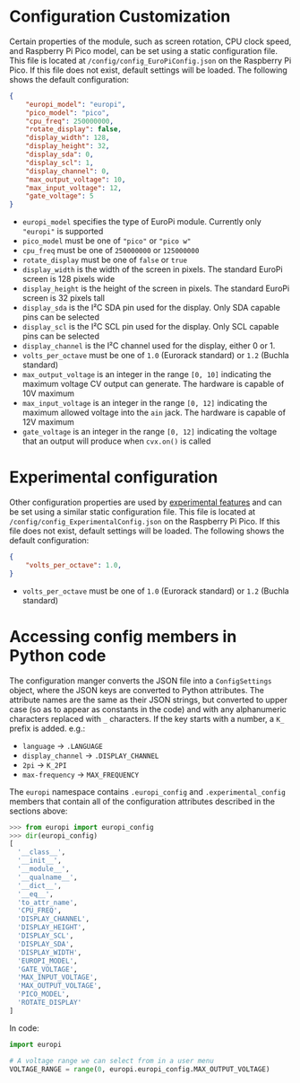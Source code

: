 # Configuration Customization

Certain properties of the module, such as screen rotation, CPU clock speed, and Raspberry Pi Pico model, can be
set using a static configuration file.  This file is located at `/config/config_EuroPiConfig.json` on the
Raspberry Pi Pico. If this file does not exist, default settings will be loaded.  The following shows the
default configuration:
```json
{
    "europi_model": "europi",
    "pico_model": "pico",
    "cpu_freq": 250000000,
    "rotate_display": false,
    "display_width": 128,
    "display_height": 32,
    "display_sda": 0,
    "display_scl": 1,
    "display_channel": 0,
    "max_output_voltage": 10,
    "max_input_voltage": 12,
    "gate_voltage": 5
}
```

- `europi_model` specifies the type of EuroPi module. Currently only `"europi"` is supported
- `pico_model` must be one of `"pico"` or `"pico w"`
- `cpu_freq` must be one of `250000000` or `125000000`
- `rotate_display` must be one of `false` or `true`
- `display_width` is the width of the screen in pixels. The standard EuroPi screen is 128 pixels wide
- `display_height` is the height of the screen in pixels. The standard EuroPi screen is 32 pixels tall
- `display_sda` is the I²C SDA pin used for the display. Only SDA capable pins can be selected
- `display_scl` is the I²C SCL pin used for the display. Only SCL capable pins can be selected
- `display_channel` is the I²C channel used for the display, either 0 or 1.
- `volts_per_octave` must be one of `1.0` (Eurorack standard) or `1.2` (Buchla standard)
- `max_output_voltage` is an integer in the range `[0, 10]` indicating the maximum voltage CV output can generate.
  The hardware is capable of 10V maximum
- `max_input_voltage` is an integer in the range `[0, 12]` indicating the maximum allowed voltage into the `ain` jack.
  The hardware is capable of 12V maximum
- `gate_voltage` is an integer in the range `[0, 12]` indicating the voltage that an output will produce when `cvx.on()` is called



# Experimental configuration

Other configuration properties are used by [experimental features](software/firmware/experimental/__init__.py)
and can be set using a similar static configuration file. This file is located at `/config/config_ExperimentalConfig.json`
on the Raspberry Pi Pico. If this file does not exist, default settings will be loaded.  The following
shows the default configuration:

```json
{
    "volts_per_octave": 1.0,
}
```

- `volts_per_octave` must be one of `1.0` (Eurorack standard) or `1.2` (Buchla standard)


# Accessing config members in Python code

The configuration manger converts the JSON file into a `ConfigSettings` object, where the JSON keys are converted
to Python attributes.  The attribute names are the same as their JSON strings, but converted to upper case (so as to
appear as constants in the code) and with any alphanumeric characters replaced with `_` characters.  If the key starts
with a number, a `K_` prefix is added. e.g.:

- `language` -> `.LANGUAGE`
- `display_channel` -> `.DISPLAY_CHANNEL`
- `2pi` -> `K_2PI`
- `max-frequency` -> `MAX_FREQUENCY`

The `europi` namespace contains `.europi_config` and `.experimental_config` members that contain all of the
configuration attributes described in the sections above:

```python
>>> from europi import europi_config
>>> dir(europi_config)
[
  '__class__',
  '__init__',
  '__module__',
  '__qualname__',
  '__dict__',
  '__eq__',
  'to_attr_name',
  'CPU_FREQ',
  'DISPLAY_CHANNEL',
  'DISPLAY_HEIGHT',
  'DISPLAY_SCL',
  'DISPLAY_SDA',
  'DISPLAY_WIDTH',
  'EUROPI_MODEL',
  'GATE_VOLTAGE',
  'MAX_INPUT_VOLTAGE',
  'MAX_OUTPUT_VOLTAGE',
  'PICO_MODEL',
  'ROTATE_DISPLAY'
]
```

In code:

```python
import europi

# A voltage range we can select from in a user menu
VOLTAGE_RANGE = range(0, europi.europi_config.MAX_OUTPUT_VOLTAGE)
```
